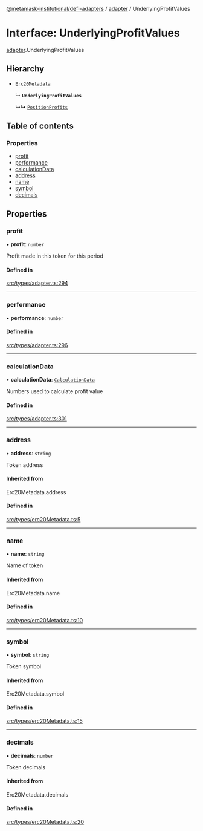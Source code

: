 [@metamask-institutional/defi-adapters](../README.md) / [adapter](../modules/adapter.md) / UnderlyingProfitValues

# Interface: UnderlyingProfitValues

[adapter](../modules/adapter.md).UnderlyingProfitValues

## Hierarchy

- [`Erc20Metadata`](../modules/erc20Metadata.md#erc20metadata)

  ↳ **`UnderlyingProfitValues`**

  ↳↳ [`PositionProfits`](adapter.PositionProfits.md)

## Table of contents

### Properties

- [profit](adapter.UnderlyingProfitValues.md#profit)
- [performance](adapter.UnderlyingProfitValues.md#performance)
- [calculationData](adapter.UnderlyingProfitValues.md#calculationdata)
- [address](adapter.UnderlyingProfitValues.md#address)
- [name](adapter.UnderlyingProfitValues.md#name)
- [symbol](adapter.UnderlyingProfitValues.md#symbol)
- [decimals](adapter.UnderlyingProfitValues.md#decimals)

## Properties

### profit

• **profit**: `number`

Profit made in this token for this period

#### Defined in

[src/types/adapter.ts:294](https://github.com/consensys-vertical-apps/mmi-defi-adapters/blob/main/src/types/adapter.ts#L294)

___

### performance

• **performance**: `number`

#### Defined in

[src/types/adapter.ts:296](https://github.com/consensys-vertical-apps/mmi-defi-adapters/blob/main/src/types/adapter.ts#L296)

___

### calculationData

• **calculationData**: [`CalculationData`](adapter.CalculationData.md)

Numbers used to calculate profit value

#### Defined in

[src/types/adapter.ts:301](https://github.com/consensys-vertical-apps/mmi-defi-adapters/blob/main/src/types/adapter.ts#L301)

___

### address

• **address**: `string`

Token address

#### Inherited from

Erc20Metadata.address

#### Defined in

[src/types/erc20Metadata.ts:5](https://github.com/consensys-vertical-apps/mmi-defi-adapters/blob/main/src/types/erc20Metadata.ts#L5)

___

### name

• **name**: `string`

Name of token

#### Inherited from

Erc20Metadata.name

#### Defined in

[src/types/erc20Metadata.ts:10](https://github.com/consensys-vertical-apps/mmi-defi-adapters/blob/main/src/types/erc20Metadata.ts#L10)

___

### symbol

• **symbol**: `string`

Token symbol

#### Inherited from

Erc20Metadata.symbol

#### Defined in

[src/types/erc20Metadata.ts:15](https://github.com/consensys-vertical-apps/mmi-defi-adapters/blob/main/src/types/erc20Metadata.ts#L15)

___

### decimals

• **decimals**: `number`

Token decimals

#### Inherited from

Erc20Metadata.decimals

#### Defined in

[src/types/erc20Metadata.ts:20](https://github.com/consensys-vertical-apps/mmi-defi-adapters/blob/main/src/types/erc20Metadata.ts#L20)
